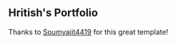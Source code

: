 ## Hritish's Portfolio 

Thanks to [Soumyajit4419](https://github.com/soumyajit4419/Portfolio) for this great template!